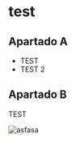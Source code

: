 # test

## Apartado A

- TEST
- TEST 2

## Apartado B

TEST


![asfasa](https://static.vecteezy.com/system/resources/previews/002/947/531/non_2x/cute-and-beautiful-anime-girls-with-cat-vector.jpg)

